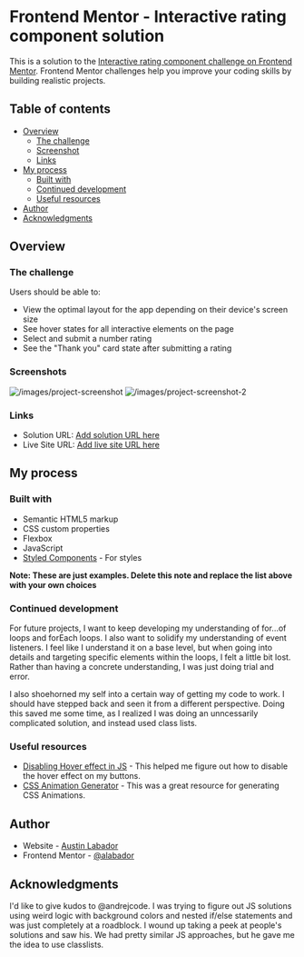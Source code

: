 # Frontend Mentor - Interactive rating component solution

This is a solution to the [Interactive rating component challenge on Frontend Mentor](https://www.frontendmentor.io/challenges/interactive-rating-component-koxpeBUmI). Frontend Mentor challenges help you improve your coding skills by building realistic projects. 

## Table of contents

- [Overview](#overview)
  - [The challenge](#the-challenge)
  - [Screenshot](#screenshot)
  - [Links](#links)
- [My process](#my-process)
  - [Built with](#built-with)
  - [Continued development](#continued-development)
  - [Useful resources](#useful-resources)
- [Author](#author)
- [Acknowledgments](#acknowledgments)

## Overview

### The challenge

Users should be able to:

- View the optimal layout for the app depending on their device's screen size
- See hover states for all interactive elements on the page
- Select and submit a number rating
- See the "Thank you" card state after submitting a rating

### Screenshots

![/images/project-screenshot](./screenshot.jpg)
![/images/project-screenshot-2](./screenshot.jpg)

### Links

- Solution URL: [Add solution URL here](https://github.com/alabador/interactive-rating-component)
- Live Site URL: [Add live site URL here](https://alabador.github.io/interactive-rating-component/)

## My process

### Built with

- Semantic HTML5 markup
- CSS custom properties
- Flexbox
- JavaScript 
- [Styled Components](https://styled-components.com/) - For styles

**Note: These are just examples. Delete this note and replace the list above with your own choices**


### Continued development

For future projects, I want to keep developing my understanding of for...of loops and forEach loops. I also want to solidify my understanding of event listeners. I feel like I understand it on a base level, but when going into details and targeting specific elements within the loops, I felt a little bit lost. Rather than having a concrete understanding, I was just doing trial and error. 

I also shoehorned my self into a certain way of getting my code to work. I should have stepped back and seen it from a different perspective. Doing this saved me some time, as I realized I was doing an unncessarily complicated solution, and instead used class lists. 

### Useful resources

- [Disabling Hover effect in JS](https://stackoverflow.com/questions/26754497/css-disable-hover-effect) - This helped me figure out how to disable the hover effect on my buttons. 
- [CSS Animation Generator](https://animista.net/play/basic/flip) - This was a great resource for generating CSS Animations. 

## Author

- Website - [Austin Labador](https://www.your-site.com)
- Frontend Mentor - [@alabador](https://www.frontendmentor.io/profile/alabador)

## Acknowledgments

I'd like to give kudos to @andrejcode. I was trying to figure out JS solutions using weird logic with background colors and nested if/else statements and was just completely at a roadblock. I wound up taking a peek at people's solutions and saw his. We had pretty similar JS approaches, but he gave me the idea to use classlists. 
